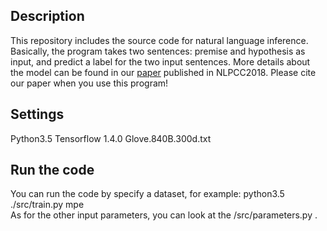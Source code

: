
## Description
This repository includes the source code for natural language inference. Basically, the program takes two sentences: premise and hypothesis as input, and predict a label for the two input sentences.
More details about the model can be found in our [paper](http://tcci.ccf.org.cn/conference/2018/papers/75.pdf) published in NLPCC2018. Please cite our paper when you use this program!

## Settings
Python3.5 
Tensorflow 1.4.0
Glove.840B.300d.txt

## Run the code
You can run the code by specify a dataset, for example:  python3.5 ./src/train.py  mpe  
As for the other input parameters, you can look at the /src/parameters.py .
